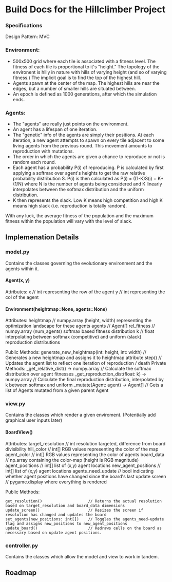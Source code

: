 # Build Docs for the Hillclimber Project

### Specifications
Design Pattern: MVC

###  Environment:
* 500x500 grid where each tile is associated with a fitness level. The fitness of each tile is proportional to it's "height." The topology of the environent is hilly in nature with hills of varying  height (and so of varying fitness.) The implicit goal is to find the top of the highest hill. 
* Agents spawn at the center of the map. The highest hills are near the edges, but a number of smaller hills are situated between.
* An epoch is defined as 1000 generations, after which the simulation ends.
     
###  Agents:
* The "agents" are really just points on the environment. 
* An agent has a lifespan of one iteration. 
* The "genetic" info of the agents are simply their positions. At each iteration, a new agent attempts to spawn on every tile adjacent to some living agents from the previous round. This movement amounts to reproduction with mutations. 
* The order in which the agents are given a chance to reproduce or not is random each round. 
* Each agent has a probability P(i) of reproducing. P is calculated by first applying a softmax over agent's heights to get the raw relative probability distribution S. P(i) is then calculated as P(i) = ((1-K)S(i) + K*(1/N) where N is the number of agents being considered and K linearly interpolates between the softmax distribution and the uniform distribution.
* K then represents the slack. Low K means high competition and high K means high slack (i.e. reproduction is totally random).
    
With any luck, the average fitness of the population and the maximum fitness within the population will vary with the level of slack.


## Implemenation Details

### model.py
Contains the classes governing the evolutionary environment and the agents within it.

#### Agent(x, y)
Attributes:
    x   // int representing the row of the agent
    y   // int representing the col of the agent

#### Environment(heightmap=None, agents=None)
Attributes:
    heightmap       // numpy.array (height, width) representing the optimization landscape for these agents
    agents          // Agent[] 
    rel_fitness     // numpy.array (num_agents) softmax based fitness distribution
    k               // float interpolating between softmax (competitive) and uniform (slack) reproduction distributions

Public Methods:
    generate_new_heightmap(int: height, int: width)    // Generates a new heightmap and assigns it to heightmap attribute
    step()                                             // Updates the agent list to reflect one iteration of reproduction / death
Private Methods:
    _get_relative_dist()  -> numpy.array               // Calculate the softmax distribution over agent fitnesses
    _get_reproduction_dist(float: k) -> numpy.array    // Calculate the final reproduction distribution, interpolated by k between softmax and uniform
    _mutate(Agent: agent) -> Agent[]                   // Gets a list of Agents mutated from a given parent Agent

    
### view.py
Contains the classes which render a given enviroment. (Potentially add graphical user inputs later)

#### BoardView()
Attributes:
    target_resolution   // int resolution targeted, difference from board divisibility
    hill_color          // int[] RGB values representing the color of the map
    agent_color         // int[] RGB values representing the color of agents
    board_data          // np.array containing the color-map (height is RGB magnitude)
    agent_positions     // int[] list of (x,y) agent locations
    new_agent_positions // int[] list of (x,y) agent locations
    agents_need_update  // bool indicating whether agent positions have changed since the board's last update
    screen              // pygame.display where everything is rendered

Public Methods:

    get_resolution()                    // Returns the actual resolution based on target_resolution and board_data dimensions
    update_screen()                     // Resizes the screen if resolution has changed and updates the board
    set_agents(new_positions: int[])    // Toggles the agents_need-update flag and assigns new_positions to new_agent_positions
    update_board()                      // Redraws cells on the board as necessary based on update agent positions.



### controller.py
Contains the classes which allow the model and view to work in tandem.


## Roadmap

